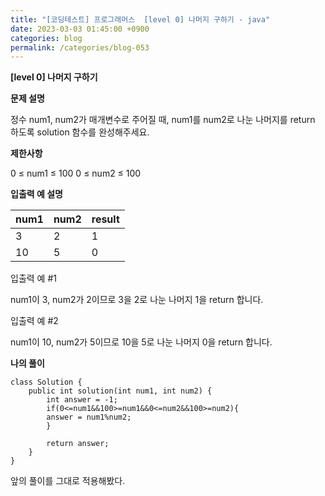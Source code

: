 ```yaml
---
title: "[코딩테스트] 프로그래머스  [level 0] 나머지 구하기 - java"
date: 2023-03-03 01:45:00 +0900
categories: blog
permalink: /categories/blog-053
---
```



**[level 0] 나머지 구하기**



**문제 설명**

정수 num1, num2가 매개변수로 주어질 때, num1를 num2로 나눈 나머지를 return 하도록 solution 함수를 완성해주세요.

**제한사항**

0 ≤ num1 ≤ 100
0 ≤ num2 ≤ 100

**입출력 예 설명**

|num1|num2|result|
|------|---|---|
|3|2|1|
|10|5|0|

입출력 예 #1

num1이 3, num2가 2이므로 3을 2로 나눈 나머지 1을 return 합니다.

입출력 예 #2

num1이 10, num2가 5이므로 10을 5로 나눈 나머지 0을 return 합니다.

**나의 풀이**

```
class Solution {
    public int solution(int num1, int num2) {
        int answer = -1;
        if(0<=num1&&100>=num1&&0<=num2&&100>=num2){
        answer = num1%num2;    
        }
        
        return answer;
    }
}
```
앞의 풀이를 그대로 적용해봤다.

